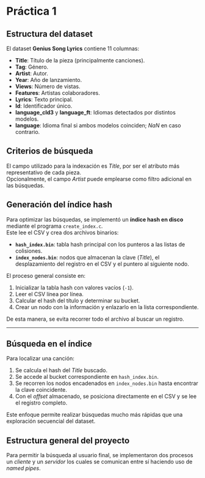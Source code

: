 # Práctica 1

## Estructura del dataset

El dataset **Genius Song Lyrics** contiene 11 columnas:

- **Title**: Título de la pieza (principalmente canciones).  
- **Tag**: Género.  
- **Artist**: Autor.  
- **Year**: Año de lanzamiento.  
- **Views**: Número de vistas.  
- **Features**: Artistas colaboradores.  
- **Lyrics**: Texto principal.  
- **Id**: Identificador único.  
- **language_cld3** y **language_ft**: Idiomas detectados por distintos modelos.  
- **language**: Idioma final si ambos modelos coinciden; *NaN* en caso contrario.

## Criterios de búsqueda

El campo utilizado para la indexación es *Title*, por ser el atributo más representativo de cada pieza.  
Opcionalmente, el campo *Artist* puede emplearse como filtro adicional en las búsquedas.


## Generación del índice hash

Para optimizar las búsquedas, se implementó un **índice hash en disco** mediante el programa `create_index.c`.  
Este lee el CSV y crea dos archivos binarios:

- **`hash_index.bin`**: tabla hash principal con los punteros a las listas de colisiones.  
- **`index_nodes.bin`**: nodos que almacenan la clave (*Title*), el desplazamiento del registro en el CSV y el puntero al siguiente nodo.

El proceso general consiste en:

1. Inicializar la tabla hash con valores vacíos (`-1`).  
2. Leer el CSV línea por línea.  
3. Calcular el hash del título y determinar su bucket.  
4. Crear un nodo con la información y enlazarlo en la lista correspondiente.  

De esta manera, se evita recorrer todo el archivo al buscar un registro.

---

## Búsqueda en el índice

Para localizar una canción:
1. Se calcula el hash del *Title* buscado.  
2. Se accede al bucket correspondiente en `hash_index.bin`.  
3. Se recorren los nodos encadenados en `index_nodes.bin` hasta encontrar la clave coincidente.  
4. Con el *offset* almacenado, se posiciona directamente en el CSV y se lee el registro completo.

Este enfoque permite realizar búsquedas mucho más rápidas que una exploración secuencial del dataset.


## Estructura general del proyecto

Para permitir la búsqueda al usuario final, se implementaron dos procesos un *cliente* y un *servidor* los cuales se comunican entre sí haciendo uso de *named pipes*.
